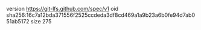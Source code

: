version https://git-lfs.github.com/spec/v1
oid sha256:16c7a12bda371556f2525ccdeda3df8cd469a1a9b23a6b0fe94d7ab051ab5172
size 275
